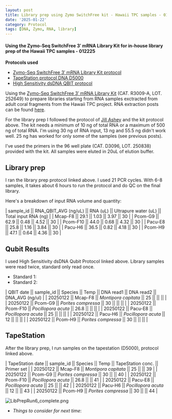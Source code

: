 ```yaml
---
layout: post
title: Library prep using Zymo SwitchFree kit - Hawaii TPC samples - 012225
date: '2025-01-22'
category: Protocol
tags: [DNA, Zymo, RNA, library]
---
```


#### Using the Zymo-Seq SwitchFree 3′ mRNA Library Kit for in-house library prep of the Hawaii TPC samples - 012225

**Protocols used**
- [Zymo-Seq SwitchFree 3′ mRNA Library Kit protocol](https://github.com/FScucchia-LabNotebooks/FScucchia_Putnam_Lab_Notebook/blob/master/protocols/_r3008_r3009__zymo_seq_switchfree_3_mrna_library_kit.pdf)
- [TapeStation protocol DNA D5000](https://github.com/meschedl/MESPutnam_Open_Lab_Notebook/blob/master/_posts/2019-07-30-DNA-Tapestation.md)
- [High Sensitivity dsDNA QBIT protocol](https://github.com/FScucchia-LabNotebooks/FScucchia_Putnam_Lab_Notebook/blob/master/protocols/MAN0017455_Qubit_1X_dsDNA_HS_Assay_Kit_UG.pdf)

Using the [Zymo-Seq SwitchFree 3′ mRNA Library Kit](https://www.zymoresearch.com/products/zymo-seq-switchfree-3-mrna-library-kit) (CAT.  R3009-A, LOT. 252649) to prepare libraries starting from RNA samples exctracted from adult coral fragments from the Hawaii TPC project. RNA extraction posts can be found [here](https://fscucchia-labnotebooks.github.io/FScucchia_Putnam_Lab_Notebook/DNA-RNA-Hawaii-TPCA-Summary/).

For the library prep I followed the protocol of [Jill Ashey](https://github.com/JillAshey/JillAshey_Putnam_Lab_Notebook/blob/master/_posts/2024-03-29-Zymo-SwitchFree.md) and the kit protocol above.
The kit needs a minimum of 10 ng of total RNA or a maximum of 500 ng of total RNA.
I'm using 30 ng of RNA input, 13 ng and 55.5 ng didn't work well. 25 ng has worked for only some of the samples (see previous posts).

I've used the primers in the 96 well plate (CAT. D3096, LOT. 250838) provided with the kit. 
All samples were eluted in 20uL of elution buffer.

## Library prep
I ran the library prep protocol linked above. I used 21 PCR cycles. With 6-8 samples, it takes about 6 hours to run the protocol and do QC on the final library.

Here's a breakdown of input RNA volume and quantity:

| sample_id || RNA_QBIT_AVG (ng/uL) || RNA (uL) || Ultrapure water (uL) || Total input RNA (ng) |
| Mcap-F8     ||   29.1     ||   1.03    ||     3.97       ||        30         |
| Pcom-G9     ||   62.9     ||   0.48  ||      4.52           ||        30         |
| Pcom-F10    ||   44.0     ||   0.68  ||      4.32           ||        30         |
| Pacu-E8     ||  25.8      ||  1.16  ||      3.84           ||        30         |
| Pacu-H6     ||  36.5     ||   0.82  ||    4.18            ||        30         |
| Pcom-H9     ||  47.1     ||   0.64    ||    4.36             ||      30         |

## Qubit Results
I used High Sensitivity dsDNA Qubit Protocol linked above. Library samples were read twice, standard only read once.
- Standard 1: 
- Standard 2: 

| QBIT date  || sample_id  ||     Species       || Temp   ||  DNA read1 || DNA read2  || DNA_AVG (ng/ul) |
|  20250122  || Mcap-F8 || *Montipora capitata*  || 25   ||      ||        ||          |
|  20250122 || Pcom-G9   || *Porites compressa* || 30    ||      ||       ||         |
|  20250122  || Pcom-F10 || *Pocillopora acuta*  || 26.8 ||      ||      ||         |
|  20250122  || Pacu-E8  || *Pocillopora acuta* || 25   ||       ||       ||         |
|  20250122   || Pacu-H6 || *Pocillopora acuta*  ||  12 ||       ||      ||         |
|  20250122   || Pcom-H9  || *Porites compressa* ||  30  ||       ||      ||        |


## TapeStation
After the library prep, I run samples on the tapestation (D5000), protocol linked above.

| TapeStation date  || sample_id  ||     Species       || Temp   || TapeStation conc. ||   Primer set  |
|  20250122  || Mcap-F8   || *Montipora capitata*  || 25   ||     ||   39    |
|  20250122 || Pcom-G9    || *Porites compressa* || 30   ||     ||    40    |
|  20250122  || Pcom-F10  || *Pocillopora acuta*  ||  26.8 ||     ||     41   |
|  20250122  || Pacu-E8   || *Pocillopora acuta* ||  25   ||     ||      42    |
|  20250122   || Pacu-H6   || *Pocillopora acuta*  ||  12  ||    ||  43      |
|  20250122   || Pcom-H9    || *Porites compressa* ||  30   ||      ||     44    |

![LibPrepRun6_complete.png](https://github.com/FScucchia-LabNotebooks/FScucchia_Putnam_Lab_Notebook/blob/master/images/LibPrepRun6_complete.png?raw=true)

 - _Things to consider for next time_: 
